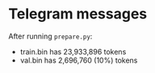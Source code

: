 # Telegram messages

After running `prepare.py`:

- train.bin has 23,933,896 tokens
- val.bin has 2,696,760 (10%) tokens
